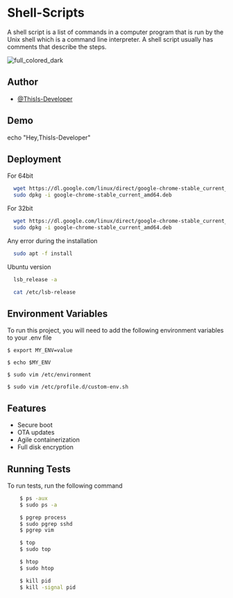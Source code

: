 
# Shell-Scripts

A shell script is a list of commands in a computer program that is run by the Unix shell which is a command line interpreter. A shell script usually has comments that describe the steps.

![full_colored_dark](https://user-images.githubusercontent.com/109382325/215759079-c925474c-eac2-4c6f-a980-d8ca29372aac.jpg)


## Author

- [@ThisIs-Developer](https://github.com/ThisIs-Developer)


## Demo

echo "Hey,ThisIs-Developer" 

## Deployment

For 64bit
```bash
  wget https://dl.google.com/linux/direct/google-chrome-stable_current_amd64.deb
  sudo dpkg -i google-chrome-stable_current_amd64.deb
```
For 32bit
```bash
  wget https://dl.google.com/linux/direct/google-chrome-stable_current_amd64.deb
  sudo dpkg -i google-chrome-stable_current_amd64.deb
```
Any error during the installation
```bash
  sudo apt -f install
```
Ubuntu version
```bash
  lsb_release -a
```
```bash
  cat /etc/lsb-release
```

## Environment Variables

To run this project, you will need to add the following environment variables to your .env file

`$ export MY_ENV=value `

`$ echo $MY_ENV`

`$ sudo vim /etc/environment`

`$ sudo vim /etc/profile.d/custom-env.sh `


## Features

- Secure boot
- OTA updates
- Agile containerization
- Full disk encryption



## Running Tests

To run tests, run the following command

```bash
    $ ps -aux
    $ sudo ps -a
```
```bash
    $ pgrep process
    $ sudo pgrep sshd
    $ pgrep vim
```
```bash
    $ top
    $ sudo top
```
```bash
    $ htop
    $ sudo htop
```
```bash
    $ kill pid
    $ kill -signal pid
```
